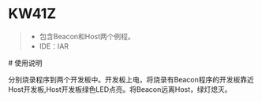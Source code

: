 ﻿# KW41Z
>* 包含Beacon和Host两个例程。
>* IDE：IAR

﻿# 使用说明

分别烧录程序到两个开发板中。开发板上电，将烧录有Beacon程序的开发板靠近Host开发板,Host开发板绿色LED点亮。将Beacon远离Host，绿灯熄灭。
